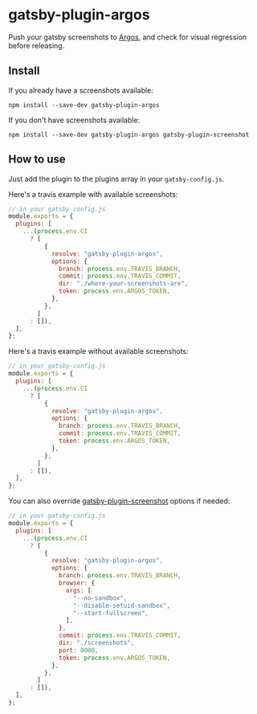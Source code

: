 # gatsby-plugin-argos

Push your gatsby screenshots to [Argos](https://www.argos-ci.com/), and check for visual regression before releasing.

## Install

If you already have a screenshots available:

`npm install --save-dev gatsby-plugin-argos`

If you don't have screenshots available:

`npm install --save-dev gatsby-plugin-argos gatsby-plugin-screenshot`

## How to use

Just add the plugin to the plugins array in your `gatsby-config.js`.

Here's a travis example with available screenshots:

```javascript
// in your gatsby-config.js
module.exports = {
  plugins: [
    ...(process.env.CI
      ? [
          {
            resolve: "gatsby-plugin-argos",
            options: {
              branch: process.env.TRAVIS_BRANCH,
              commit: process.env.TRAVIS_COMMIT,
              dir: "./where-your-screenshots-are",
              token: process.env.ARGOS_TOKEN,
            },
          },
        ]
      : []),
  ],
};
```

Here's a travis example without available screenshots:

```javascript
// in your gatsby-config.js
module.exports = {
  plugins: [
    ...(process.env.CI
      ? [
          {
            resolve: "gatsby-plugin-argos",
            options: {
              branch: process.env.TRAVIS_BRANCH,
              commit: process.env.TRAVIS_COMMIT,
              token: process.env.ARGOS_TOKEN,
            },
          },
        ]
      : []),
  ],
};
```

You can also override [gatsby-plugin-screenshot](https://github.com/argos-ci/argos-javascript/tree/master/packages/gatsby-plugin-screenshot#readme) options if needed:

```javascript
// in your gatsby-config.js
module.exports = {
  plugins: [
    ...(process.env.CI
      ? [
          {
            resolve: "gatsby-plugin-argos",
            options: {
              branch: process.env.TRAVIS_BRANCH,
              browser: {
                args: [
                  "--no-sandbox",
                  "--disable-setuid-sandbox",
                  "--start-fullscreen",
                ],
              },
              commit: process.env.TRAVIS_COMMIT,
              dir: "./screenshots",
              port: 8000,
              token: process.env.ARGOS_TOKEN,
            },
          },
        ]
      : []),
  ],
};
```
